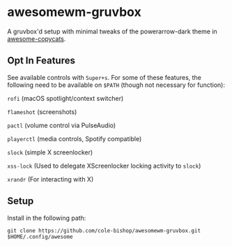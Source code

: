 # awesomewm-gruvbox
A gruvbox'd setup with minimal tweaks of the powerarrow-dark theme in [awesome-copycats](https://github.com/lcpz/awesome-copycats).
## Opt In Features
See available controls with `Super+s`. 
For some of these features, the following need to 
be available on `$PATH` (though not necessary for function):

`rofi` (macOS spotlight/context switcher)

`flameshot` (screenshots)

`pactl` (volume control via PulseAudio)

`playerctl` (media controls, Spotify compatible)

`slock` (simple X screenlocker)

`xss-lock` (Used to delegate XScreenlocker locking activity to `slock`)

`xrandr` (For interacting with X)
## Setup
Install in the following path:
```
git clone https://github.com/cole-bishop/awesomewm-gruvbox.git $HOME/.config/awesome
```

